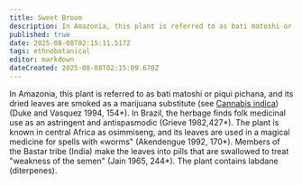 ```yaml
---
title: Sweet Broom
description: In Amazonia, this plant is referred to as bati matoshi or piqui pichana, and its dried leaves are smoked as a marijuana substitute (see Cannabis indica) (Duke...
published: true
date: 2025-08-08T02:15:11.517Z
tags: ethnobotanical
editor: markdown
dateCreated: 2025-08-08T02:15:09.670Z
---
```


In Amazonia, this plant is referred to as bati matoshi or piqui pichana, and its dried leaves are smoked as a marijuana substitute (see [Cannabis indica](/en/cannabis-indica)) (Duke and Vasquez 1994, 154*). In Brazil, the herbage finds folk medicinal use as an astringent and antispasmodic (Grieve 1982,427*). The plant is known in central Africa as osimmiseng, and its leaves are used in a magical medicine for spells with «worms" (Akendengue 1992, 170*). Members of the Bastar tribe (India) make the leaves into pills that are swallowed to treat "weakness of the semen" (Jain 1965, 244*). The plant contains labdane (diterpenes).